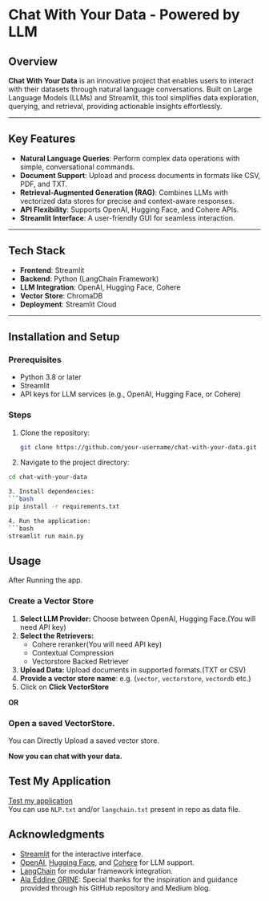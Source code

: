 # Chat With Your Data - Powered by LLM

## Overview

**Chat With Your Data** is an innovative project that enables users to interact with their datasets through natural language conversations. Built on Large Language Models (LLMs) and Streamlit, this tool simplifies data exploration, querying, and retrieval, providing actionable insights effortlessly.

---

## Key Features

- **Natural Language Queries**: Perform complex data operations with simple, conversational commands.
- **Document Support**: Upload and process documents in formats like CSV, PDF, and TXT.
- **Retrieval-Augmented Generation (RAG)**: Combines LLMs with vectorized data stores for precise and context-aware responses.
- **API Flexibility**: Supports OpenAI, Hugging Face, and Cohere APIs.
- **Streamlit Interface**: A user-friendly GUI for seamless interaction.

---

## Tech Stack

- **Frontend**: Streamlit
- **Backend**: Python (LangChain Framework)
- **LLM Integration**: OpenAI, Hugging Face, Cohere
- **Vector Store**: ChromaDB
- **Deployment**: Streamlit Cloud

---

## Installation and Setup

### Prerequisites

- Python 3.8 or later
- Streamlit
- API keys for LLM services (e.g., OpenAI, Hugging Face, or Cohere)

### Steps

1. Clone the repository:
   ```bash
   git clone https://github.com/your-username/chat-with-your-data.git
2. Navigate to the project directory:
```bash
cd chat-with-your-data

3. Install dependencies:
```bash
pip install -r requirements.txt

4. Run the application:
```bash
streamlit run main.py
```
## Usage
After Running the app.
### Create a Vector Store
1. **Select LLM Provider:** Choose between OpenAI, Hugging Face.(You will need API key)
2. **Select the Retrievers:**
      -  Cohere reranker(You will need API key)
      -  Contextual Compression
      -  Vectorstore Backed Retriever
4. **Upload Data:** Upload documents in supported formats.(TXT or CSV)
5. **Provide a vector store name**: e.g. (`vector`, `vectorstore`, `vectordb` etc.)
6. Click on **Click VectorStore**

**OR**

### Open a saved VectorStore.
You can Directly Upload a saved vector store.

**Now you can chat with your data.**


## Test My Application

[Test my application](https://chatwithyourdata-tzsckgsmsp5jz6ch6ervfm.streamlit.app/)  
You can use `NLP.txt` and/or `langchain.txt` present in repo as data file.


## Acknowledgments
- [Streamlit](https://streamlit.io/) for the interactive interface.
- [OpenAI](https://openai.com/), [Hugging Face](https://huggingface.co/), and [Cohere](https://cohere.com/
) for LLM support.
- [LangChain](https://www.langchain.com/) for modular framework integration.
- [Ala Eddine GRINE](https://medium.com/thedeephub/rag-chatbot-powered-by-langchain-openai-google-generative-ai-and-hugging-face-apis-6a9b9d7d59db): Special thanks for the inspiration and guidance provided through his GitHub repository and Medium blog.
   
